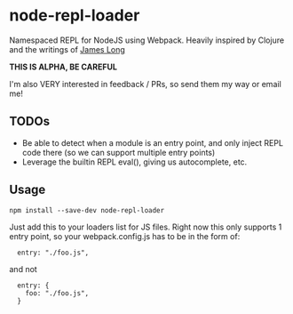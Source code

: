# node-repl-loader
Namespaced REPL for NodeJS using Webpack. Heavily inspired by Clojure and the writings of [James Long](http://jlongster.com/)

**THIS IS ALPHA, BE CAREFUL**

I'm also VERY interested in feedback / PRs, so send them my way or email me!

## TODOs
* Be able to detect when a module is an entry point, and only inject REPL code there (so we can support multiple entry points)
* Leverage the builtin REPL eval(), giving us autocomplete, etc.

## Usage

`npm install --save-dev node-repl-loader`

Just add this to your loaders list for JS files. Right now this only supports 1 entry point, so your webpack.config.js has to be in the form of:
```
  entry: "./foo.js",
```
and not
```
  entry: {
    foo: "./foo.js",
  }
```

